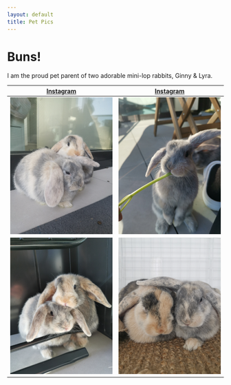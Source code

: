 ```yaml
---
layout: default
title: Pet Pics
---
```


# Buns!

I am the proud pet parent of two adorable mini-lop rabbits, Ginny & Lyra.

[Instagram](https://www.instagram.com/space.bunnss/)             |  [Instagram](https://www.instagram.com/space.bunnss/)
:-------------------------:|:-------------------------:
![Mini-lop rabbits](/assets/images/buns2.jpg) | ![Mini-lop rabbits](/assets/images/buns3.jpg)
![Mini-lop rabbits](/assets/images/buns4.jpg) | ![Mini-lop rabbits](/assets/images/buns5.jpg)
